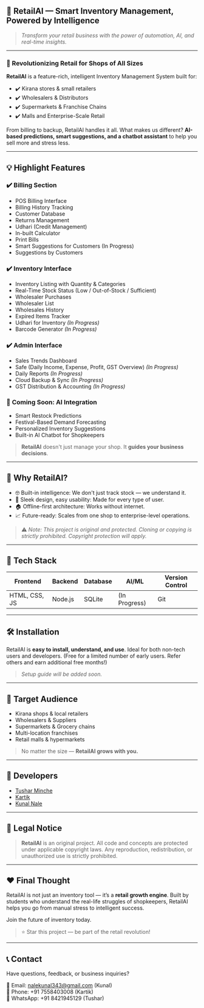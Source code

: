 ## 🏦 RetailAI — Smart Inventory Management, Powered by Intelligence

> *Transform your retail business with the power of automation, AI, and real-time insights.*

---

### 🧪 Revolutionizing Retail for Shops of All Sizes

**RetailAI** is a feature-rich, intelligent Inventory Management System built for:

* ✔️ Kirana stores & small retailers
* ✔️ Wholesalers & Distributors
* ✔️ Supermarkets & Franchise Chains
* ✔️ Malls and Enterprise-Scale Retail

From billing to backup, RetailAI handles it all. What makes us different? **AI-based predictions, smart suggestions, and a chatbot assistant** to help you sell more and stress less.

---

## 💡 Highlight Features

### ✔️ **Billing Section**

* POS Billing Interface
* Billing History Tracking
* Customer Database
* Returns Management
* Udhari (Credit Management)
* In-built Calculator
* Print Bills
* Smart Suggestions for Customers (In Progress)
* Suggestions by Customers

### ✔️ **Inventory Interface**

* Inventory Listing with Quantity & Categories
* Real-Time Stock Status (Low / Out-of-Stock / Sufficient)
* Wholesaler Purchases
* Wholesaler List
* Wholesales History
* Expired Items Tracker
* Udhari for Inventory *(In Progress)*
* Barcode Generator *(In Progress)*

### ✔️ **Admin Interface**

* Sales Trends Dashboard
* Safe (Daily Income, Expense, Profit, GST Overview) *(In Progress)*
* Daily Reports *(In Progress)*
* Cloud Backup & Sync *(In Progress)*
* GST Distribution & Accounting *(In Progress)*

### 🤖 **Coming Soon: AI Integration**

* Smart Restock Predictions
* Festival-Based Demand Forecasting
* Personalized Inventory Suggestions
* Built-in AI Chatbot for Shopkeepers

> **RetailAI** doesn't just manage your shop. It **guides your business decisions**.

---

## 🚀 Why RetailAI?

* 🤓 Built-in intelligence: We don't just track stock — we understand it.
* 🌟 Sleek design, easy usability: Made for every type of user.
* 🏠 Offline-first architecture: Works without internet.
* 📈 Future-ready: Scales from one shop to enterprise-level operations.

> ⚠️ *Note: This project is original and protected. Cloning or copying is strictly prohibited. Copyright protection will apply.*

---

## 📝 Tech Stack

| Frontend      | Backend | Database | AI/ML         | Version Control |
| ------------- | ------- | -------- | ------------- | --------------- |
| HTML, CSS, JS | Node.js | SQLite   | (In Progress) | Git             |

---

## 🛠️ Installation

RetailAI is **easy to install, understand, and use**. Ideal for both non-tech users and developers. (Free for a limited number of early users. Refer others and earn additional free months!)

> *Setup guide will be added soon.*

---

## 🔗 Target Audience

* Kirana shops & local retailers
* Wholesalers & Suppliers
* Supermarkets & Grocery chains
* Multi-location franchises
* Retail malls & hypermarkets

> No matter the size — **RetailAI grows with you.**

---

## 🤝 Developers

* [Tushar Minche](https://github.com/TusharMinche)
* [Kartik](https://github.com/Kartik-com)
* [Kunal Nale](https://github.com/Nale-kunal)

---

## 🔐 Legal Notice

> **RetailAI** is an original project. All code and concepts are protected under applicable copyright laws. Any reproduction, redistribution, or unauthorized use is strictly prohibited.

---

## ❤️ Final Thought

RetailAI is not just an inventory tool — it’s a **retail growth engine**. Built by students who understand the real-life struggles of shopkeepers, RetailAI helps you go from manual stress to intelligent success.

Join the future of inventory today.

> ⭐ Star this project — be part of the retail revolution!

---

## 📞 Contact

Have questions, feedback, or business inquiries?

📧 Email: [nalekunal343@gmail.com](mailto:nalekunal343@gmail.com) (Kunal)                                                                                                                                            
📱 Phone: +91 7558403008 (Kartik)                                                                                                                                                                                       
💬 WhatsApp: +91 8421945129 (Tushar)
